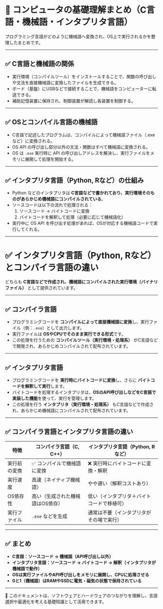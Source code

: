 # 🧠 コンピュータの基礎理解まとめ（C言語・機械語・インタプリタ言語）

プログラミング言語がどのように機械語へ変換され、OS上で実行されるかを整理したまとめです。

---

## ✅ C言語と機械語の関係

- 実行環境（コンパイルツール）をインストールすることで、関数の呼び出しや文法を直接機械語に変換したファイルを生成できる。
- ボード（基盤）にUSBなどで接続することで、機械語をコンピューターに転送できる。
- 補助記憶装置に保持され、制御装置が解読し各装置を制御する。

---

## ✅ OSとコンパイル言語の機械語

- C言語で記述したプログラムは、コンパイルによって機械語ファイル（.exeなど）に変換される。
- OS API の呼び出し部分以外の文法・関数はすべて機械語に変換される。
- OS は `.exe` 実行時に API の呼び出しアドレスを解決し、実行ファイルをメモリに展開して処理を開始する。

---

## ✅ インタプリタ言語（Python, Rなど）の仕組み

- Python などのインタプリタは **C言語などで書かれており、実行環境そのものがあらかじめ機械語にコンパイルされている**。
- ソースコードは以下の流れで処理される：
  1. ソースコード → バイトコードに変換
  2. バイトコードを解釈して処理（必要に応じて機械語化）
- 実行中に OS API を呼び出す処理があれば、OSが対応する機械語コードで実行してくれる。

---
# ✅ インタプリタ言語（Python, Rなど）とコンパイラ言語の違い

どちらも **C言語などで作成され、機械語にコンパイルされた実行環境（バイナリファイル）** として提供されています。

---

## ✅ コンパイラ言語

- プログラミングコードを **コンパイルによって直接機械語に変換**し、実行ファイル（例：`.exe`）として出力します。
- 実行ファイルは **OSやCPUでそのまま実行できる形式**です。
- この処理を行うための **コンパイルツール（実行環境・処理系）** がC言語などで開発され、あらかじめコンパイルされて配布されています。

---

## ✅ インタプリタ言語

- プログラミングコードを **実行時にバイトコードに変換**し、さらに **バイトコードを解釈して実行**します。
- バイトコードを処理するインタプリタは、**OSのAPI呼び出しなどをC言語で実装した機能**を使って、実行を管理します。
- この処理を行う **インタプリタ（実行環境・処理系）** もC言語などで作成され、あらかじめ機械語にコンパイルされて配布されています。


---

## ✅ コンパイラ言語とインタプリタ言語の違い

| 特徴              | コンパイラ言語（C, C++）             | インタプリタ言語（Python, Rなど）        |
|-------------------|--------------------------------------|-------------------------------------------|
| 実行前の変換       | ✅ コンパイルで機械語に変換           | ❌ 実行時にバイトコードに変換・解釈       |
| 実行速度           | 高速（ネイティブ機械語）             | やや遅い（解釈コストあり）                 |
| OS依存性           | 高い（生成された機械語はOS依存）     | 低い（インタプリタ＋バイトコードで移植可） |
| 実行ファイル       | `.exe` などを生成                    | 通常は不要（インタプリタがその場で実行）   |

---

## ✅ まとめ

- **C言語：ソースコード → 機械語（API呼び出し以外）**
- **インタプリタ言語：ソースコード → バイトコード → 解釈（インタプリタが機械語で動作）**
- **OSは実行ファイルやAPI呼び出しをメモリに展開し、CPUに処理させる**
- **0と1（機械語）はRAMやSSDに電気・磁気の状態で保持されている**

---

📄 このドキュメントは、ソフトウェアとハードウェアのつながりを理解し、言語選択や最適化を考える基礎知識として活用できます。

